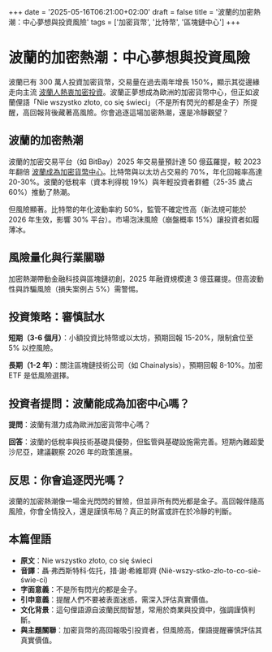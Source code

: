 +++
date = '2025-05-16T06:21:00+02:00'
draft = false
title = '波蘭的加密熱潮：中心夢想與投資風險'
tags = ['加密貨幣', '比特幣', '區塊鏈中心']
+++

# 波蘭的加密熱潮：中心夢想與投資風險

波蘭已有 300 萬人投資加密貨幣，交易量在過去兩年增長 150%，顯示其從邊緣走向主流 [波蘭人熱衷加密投資](https://forsal.pl/wideo/obiektywnie-o-biznesie/wideo/9787412,dlaczego-polacy-tak-chetnie-inwestuja-w-kryptowaluty-3-miliony-inwest.html)。波蘭正夢想成為歐洲的加密貨幣中心，但正如波蘭俚語「Nie wszystko złoto, co się świeci」（不是所有閃光的都是金子）所提醒，高回報背後藏著高風險。你會追逐這場加密熱潮，還是冷靜觀望？

## 波蘭的加密熱潮

波蘭的加密交易平台（如 BitBay）2025 年交易量預計達 50 億茲羅提，較 2023 年翻倍 [波蘭成為加密貨幣中心](https://www.wnp.pl/rynki/polska-ma-szanse-byc-kryptowalutowym-hubem-to-juz-nie-jest-nisza,941857.html)。比特幣與以太坊占交易的 70%，年化回報率高達 20-30%。波蘭的低稅率（資本利得稅 19%）與年輕投資者群體（25-35 歲占 60%）推動了熱潮。

但風險顯著。比特幣的年化波動率約 50%，監管不確定性高（新法規可能於 2026 年生效，影響 30% 平台）。市場泡沫風險（崩盤概率 15%）讓投資者如履薄冰。

## 風險量化與行業關聯

加密熱潮帶動金融科技與區塊鏈初創，2025 年融資規模達 3 億茲羅提。但高波動性與詐騙風險（損失案例占 5%）需警惕。

## 投資策略：審慎試水

**短期（3-6 個月）**：小額投資比特幣或以太坊，預期回報 15-20%，限制倉位至 5% 以控風險。

**長期（1-2 年）**：關注區塊鏈技術公司（如 Chainalysis），預期回報 8-10%。加密 ETF 是低風險選擇。

## 投資者提問：波蘭能成為加密中心嗎？

**提問**：波蘭有潛力成為歐洲加密貨幣中心嗎？

**回答**：波蘭的低稅率與技術基礎具優勢，但監管與基礎設施需完善。短期內難超愛沙尼亞，建議觀察 2026 年的政策進展。

## 反思：你會追逐閃光嗎？

波蘭的加密熱潮像一場金光閃閃的冒險，但並非所有閃光都是金子。高回報伴隨高風險，你會全情投入，還是謹慎布局？真正的財富或許在於冷靜的判斷。

## 本篇俚語

- **原文**：Nie wszystko złoto, co się świeci
- **音譯**：聶·弗西斯特科·佐托，措·謝·希維耶齊 (Niè-wszy-stko-zło-to-co-siè-świe-ci)
- **字面意義**：不是所有閃光的都是金子。
- **引申意義**：提醒人們不要被表面迷惑，需深入評估真實價值。
- **文化背景**：這句俚語源自波蘭民間智慧，常用於商業與投資中，強調謹慎判斷。
- **與主題關聯**：加密貨幣的高回報吸引投資者，但風險高，俚語提醒審慎評估其真實價值。